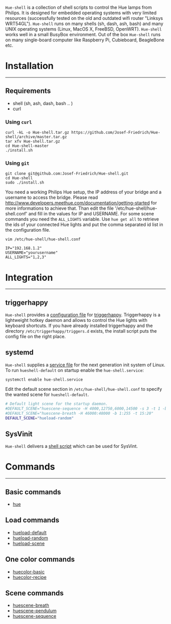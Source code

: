 `Hue-shell` is a collection of shell scripts to control the Hue lamps
from Philips. It is designed for embedded operating systems with very
limited resources (successfully tested on the old and outdated wifi
router "Linksys WRT54GL"). `Hue-shell` runs on many shells (sh, dash,
ash, bash) and many UNIX operating systems (Linux, MacOS X, FreeBSD,
OpenWRT). `Hue-shell` works well in a small BusyBox environment. Out 
of the box `Hue-shell` runs on many single-board computer like 
Raspberry Pi, Cubieboard, BeagleBone etc.

# Installation
--------------

## Requirements

* shell (sh, ash, dash, bash .. )
* curl


### Using `curl`

```
curl -kL -o Hue-shell.tar.gz https://github.com/Josef-Friedrich/Hue-shell/archive/master.tar.gz
tar xfv Hue-shell.tar.gz
cd Hue-shell-master
./install.sh
```

### Using `git`

```
git clone git@github.com:Josef-Friedrich/Hue-shell.git
cd Hue-shell
sudo ./install.sh
```

You need a working Philips Hue setup, the IP address of your bridge and
a username to access the bridge. Please read
http://www.developers.meethue.com/documentation/getting-started for more
informations to achieve that. Than edit the file '/etc/hue-shell/hue-
shell.conf' and fill in the values for IP and USERNAME. For some scene
commands you need the `ALL_LIGHTS` variable. Use `hue get all` to
retrieve the ids of your connected Hue lights and put the comma
separated id list in the configuration file.

```
vim /etc/hue-shell/hue-shell.conf
```

```
IP="192.168.1.2"
USERNAME="yourusername"
ALL_LIGHTS="1,2,3"
```

# Integration
-------------

## triggerhappy

`Hue-shell` provides a [configuration file](triggerhappy/hue-shell.conf)
for [triggerhappy](https://github.com/wertarbyte/triggerhappy).
Triggerhappy is a lightweight hotkey daemon and allows to control the
Hue lights with keyboard shortcuts. If you have already installed
triggerhappy and the directory `/etc/triggerhappy/triggers.d` exists,
the install script puts the config file on the right place.

## systemd

`Hue-shell` supplies a [service file](startup/systemd) for the next
generation init system of Linux. To run `hueshell-default` on startup 
enable the `hue-shell.service`:

```
systemctl enable hue-shell.service
```

Edit the default scene section in `/etc/hue-shell/hue-shell.conf` to 
specify the wanted scene for `hueshell-default`.

```sh
# Default light scene for the startup daemon.                                   
#DEFAULT_SCENE="huescene-sequence -H 4000,12750,6000,14500 -s 3 -t 1 -b 255"    
#DEFAULT_SCENE="huescene-breath -H 46000:48000 -b 1:255 -t 15:20"               
DEFAULT_SCENE="hueload-random" 
```
## SysVinit

`Hue-shell` delivers a [shell script](startup/SysVinit) which can be
used for SysVint.

# Commands
----------

## Basic commands

* [hue](doc/hue.txt)

## Load commands

* [hueload-default](doc/hueload-default.txt)
* [hueload-random](doc/hueload-random.txt)
* [hueload-scene](doc/hueload-scene.txt)

## One color commands

* [huecolor-basic](doc/huecolor-basic.txt)
* [huecolor-recipe](doc/huecolor-recipe.txt)

## Scene commands

* [huescene-breath](doc/huescene-breath.txt)
* [huescene-pendulum](doc/huescene-pendulum.txt)
* [huescene-sequence](doc/huescene-sequence.txt)

